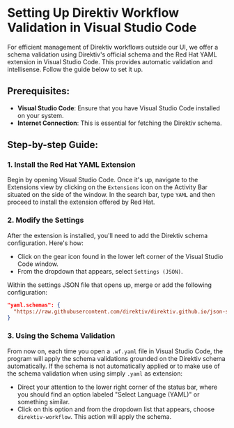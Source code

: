 # Setting Up Direktiv Workflow Validation in Visual Studio Code

For efficient management of Direktiv workflows outside our UI, we offer a schema validation using Direktiv's official schema and the Red Hat YAML extension in Visual Studio Code. This provides automatic validation and intellisense. Follow the guide below to set it up.

## Prerequisites:

- **Visual Studio Code**: Ensure that you have Visual Studio Code installed on your system.
- **Internet Connection**: This is essential for fetching the Direktiv schema.

## Step-by-step Guide:

### 1. Install the Red Hat YAML Extension

Begin by opening Visual Studio Code. Once it's up, navigate to the Extensions view by clicking on the `Extensions` icon on the Activity Bar situated on the side of the window. In the search bar, type `YAML` and then proceed to install the extension offered by Red Hat.

### 2. Modify the Settings

After the extension is installed, you'll need to add the Direktiv schema configuration. Here's how:

- Click on the gear icon found in the lower left corner of the Visual Studio Code window.
- From the dropdown that appears, select `Settings (JSON)`.

Within the settings JSON file that opens up, merge or add the following configuration:

```json
"yaml.schemas": {
  "https://raw.githubusercontent.com/direktiv/direktiv.github.io/json-schema/ressources/direktiv.schema.json": ".wf.yaml"
}
```

### 3. Using the Schema Validation

From now on, each time you open a `.wf.yaml` file in Visual Studio Code, the program will apply the schema validations grounded on the Direktiv schema automatically. If the schema is not automatically applied or to make use of the schema validation when using simply `.yaml` as extension:

- Direct your attention to the lower right corner of the status bar, where you should find an option labeled "Select Language (YAML)" or something similar.
- Click on this option and from the dropdown list that appears, choose `direktiv-workflow`. This action will apply the schema.
